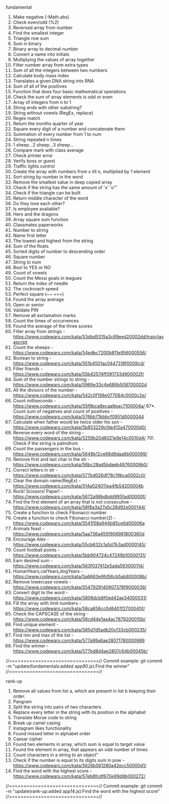 fundamental
01. Make negative (-Math.abs)
02. Check even/odd (%2)
03. Reversed array from number
04. Find the smallest integer
05. Triangle row sum
06. Sum in binary
07. Binary array to decimal number
08. Convert a name into initials 
09. Multiplying the values of array together
10. Filter number array from extra types 
11. Sum of all the integers between two numbers
12. Calculate body mass index
13. Translates a given DNA string into RNA
14. Sum of all of the positives
15. Function that does four basic mathematical operations
16. Check the sum of array elements is odd or even
17. Array of integers from n to 1
18. String ends with other substring?
19. String without vowels (RegEx, replace)
20. Regex match
21. Return the months quarter of year
22. Square every digit of a number and concatenate them
23. Summation of every number from 1 to num
24. String repeated n times
25. 1 sheep...2 sheep...3 sheep...
26. Compare mark with class average
27. Check printer error
28. Verify boss or guest
29. Traffic lights control
30. Create the array with numbers from x till n, multiplied by 1 element
31. Sort string by number in the word
32. Remove the smallest value in deep copied array
33. Check if the string has the same amount of 'x' 'o'"
34. Check if the triangle can be built
35. Return middle character of the word
36. Do they love each other?
37. Is employee avaliable?
38. Hero and the dragons
39. Array square sum function
40. Classmates paperworks
41. Number to string
42. Name first letter
43. The lowest and highest from the string
44. Sum of the floats
45. Sorted digits of number to descending order 
46. Square number 
47. String to num
48. Bool to YES or NO
49. Count of vowels
50. Count the Messi goals in leagues
51. Return the index of needle
52. The cockroach speed
53. Perfect square (~~ ===)
54. Found the array average
55. Open or senior
56. Validate PIN
57. Remove all exclamation marks
58. Count the times of occurrences
59. Found the average of the three scores
60. Filter array from strings - https://www.codewars.com/kata/53dbd5315a3c69eed20002dd/train/javascript
61. Count the sheeps - https://www.codewars.com/kata/54edbc7200b811e956000556/
62. Boolean to string - https://www.codewars.com/kata/551b4501ac0447318f0009cd/
63. Filter friends - https://www.codewars.com/kata/55b42574ff091733d900002f/
64. Sum of the number strings to string - https://www.codewars.com/kata/5966e33c4e686b508700002d
65. All the divisors of the number - https://www.codewars.com/kata/542c0f198e077084c0000c2e/
66. Count milliseconds - https://www.codewars.com/kata/55f9bca8ecaa9eac7100004a/
67*. Count sum of negatives and count of positives - https://www.codewars.com/kata/576bb71bbbcf0951d5000044 
68. Calculate when father would be twice older his son - https://www.codewars.com/kata/5b853229cfde412a470000d0/
69. Reverse every word of the string - https://www.codewars.com/kata/5259b20d6021e9e14c0010d4/
70!. Check if the string is palindrom
71. Count the passengers in the bus - https://www.codewars.com/kata/5648b12ce68d9daa6b000099/
72. Remove first and last char in the str - https://www.codewars.com/kata/56bc28ad5bdaeb48760009b0/
73. Correct letters in str - https://www.codewars.com/kata/577bd026df78c19bca0002c0/ 
74. Clear the domain name(RegEx) - https://www.codewars.com/kata/514a024011ea4fb54200004b
75. Rock! Scissors! Paper! - https://www.codewars.com/kata/5672a98bdbdd995fad00000f/
76. Find the first element of an array that is not consecutive - https://www.codewars.com/kata/58f8a3a27a5c28d92e000144/
77. Create a function to check Fibonacci number
78. Create a function to check Fibonacci number(2) - https://www.codewars.com/kata/5541f58a944b85ce6d00006a
79. Animals feast - https://www.codewars.com/kata/5aa736a455f906981800360d
80. Encourage Alex - https://www.codewars.com/kata/55cb632c1a5d7b3ad0000145/
81. Count football points - https://www.codewars.com/kata/5bb904724c47249b10000131/
82. Earn desired sum - https://www.codewars.com/kata/563f037412e5ada593000114/
83. HumanYears,catYears,dogYears - https://www.codewars.com/kata/5a6663e9fd56cb5ab800008b/
84. Remove lowercase vowels - https://www.codewars.com/kata/5547929140907378f9000039/
85. Convert digit to the word - https://www.codewars.com/kata/5808dcb8f0ed42ae34000031/
86. Fill the array with limit numbers - https://www.codewars.com/kata/58ca658cc0d6401f2700045f/
87. Check the CAPSCASE of the string - https://www.codewars.com/kata/56cd44e1aa4ac7879200010b/
88. Find unique element - https://www.codewars.com/kata/585d7d5adb20cf33cb000235/
89. Find min and max of the list - https://www.codewars.com/kata/577a98a6ae28071780000989
90. Find the winner - https://www.codewars.com/kata/577bd8d4ae2807c64b00045b/



//===============================//
Commit example: 
git commit -m "update(fundamentals:added app90.js):Find the winner"
//===============================//

rank-up
1. Remove all values from list a, which are present in list b keeping their order.
2. Pangram
3. Split the string into pairs of two characters
4. Replace every letter in the string with its position in the alphabet
5. Translate Morse code to string
6. Break up camel casing
7. Instagram likes functionality
8. Found missed letter in alphabet order
9. Caesar cipher
10. Found two elements in array, which sum is equal to target value
11. Found the element in array, that appears an odd number of times 
12. Count characters in a string to an object"
13. Check if the number is equal to its digits sum in pow - https://www.codewars.com/kata/5626b561280a42ecc50000d1/
14. Find the word with the highest score - https://www.codewars.com/kata/57eb8fcdf670e99d9b000272/



//===============================//
Commit example: 
git commit -m "update(rank-up:added app14.js):Find the word with the highest score"
//===============================//